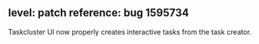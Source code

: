 level: patch
reference: bug 1595734
---
Taskcluster UI now properly creates interactive tasks from the task creator.
